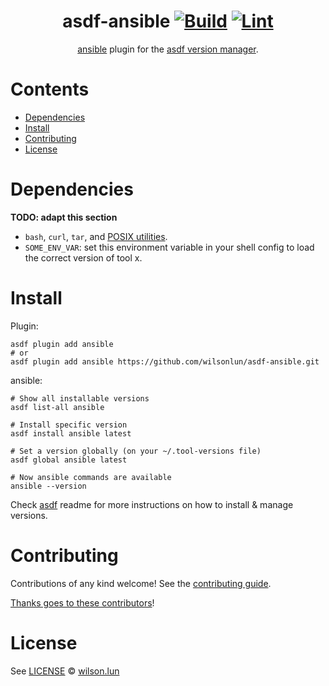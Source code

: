 <div align="center">

# asdf-ansible [![Build](https://github.com/wilsonlun/asdf-ansible/actions/workflows/build.yml/badge.svg)](https://github.com/wilsonlun/asdf-ansible/actions/workflows/build.yml) [![Lint](https://github.com/wilsonlun/asdf-ansible/actions/workflows/lint.yml/badge.svg)](https://github.com/wilsonlun/asdf-ansible/actions/workflows/lint.yml)

[ansible](https://github.com/wilsonlun/asdf-ansible) plugin for the [asdf version manager](https://asdf-vm.com).

</div>

# Contents

- [Dependencies](#dependencies)
- [Install](#install)
- [Contributing](#contributing)
- [License](#license)

# Dependencies

**TODO: adapt this section**

- `bash`, `curl`, `tar`, and [POSIX utilities](https://pubs.opengroup.org/onlinepubs/9699919799/idx/utilities.html).
- `SOME_ENV_VAR`: set this environment variable in your shell config to load the correct version of tool x.

# Install

Plugin:

```shell
asdf plugin add ansible
# or
asdf plugin add ansible https://github.com/wilsonlun/asdf-ansible.git
```

ansible:

```shell
# Show all installable versions
asdf list-all ansible

# Install specific version
asdf install ansible latest

# Set a version globally (on your ~/.tool-versions file)
asdf global ansible latest

# Now ansible commands are available
ansible --version
```

Check [asdf](https://github.com/asdf-vm/asdf) readme for more instructions on how to
install & manage versions.

# Contributing

Contributions of any kind welcome! See the [contributing guide](contributing.md).

[Thanks goes to these contributors](https://github.com/wilsonlun/asdf-ansible/graphs/contributors)!

# License

See [LICENSE](LICENSE) © [wilson.lun](https://github.com/wilsonlun/)
